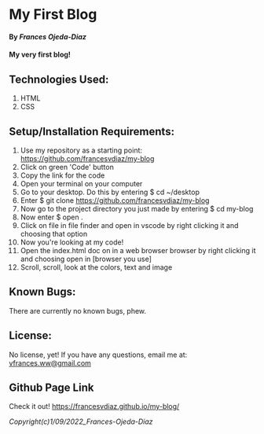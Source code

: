 # My First Blog
#### By *Frances Ojeda-Diaz*
#### My very first blog!

## Technologies Used:
1. HTML
2. CSS

## Setup/Installation Requirements:
1. Use my repository as a starting point: https://github.com/francesvdiaz/my-blog
2. Click on green 'Code' button
3. Copy the link for the code
4. Open your terminal on your computer
5. Go to your desktop. Do this by entering $ cd ~/desktop
6. Enter $ git clone https://github.com/francesvdiaz/my-blog
7. Now go to the project directory you just made by entering $ cd my-blog
8. Now enter $ open .
9. Click on file in file finder and open in vscode by right clicking it and choosing that option
10. Now you're looking at my code!
11. Open the index.html doc on in a web browser browser by right clicking it and choosing open in [browser you use]
12. Scroll, scroll, look at the colors, text and image

## Known Bugs:
There are currently no known bugs, phew.

## License:
No license, yet! If you have any questions, email me at: vfrances.ww@gmail.com

## Github Page Link
Check it out! https://francesvdiaz.github.io/my-blog/


*Copyright(c)_1/09/2022_Frances-Ojeda-Diaz_*
